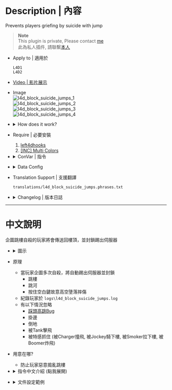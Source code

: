 # Description | 內容
Prevents players griefing by suicide with jump

> __Note__ <br/>
This plugin is private, Please contact [me](/#私人插件列表-private-plugins-list)<br/>
此為私人插件, 請聯繫[本人](/#私人插件列表-private-plugins-list)

* Apply to | 適用於
	```
	L4D1
	L4D2
	```

* [Video | 影片展示](https://youtu.be/tF9F1uvGxPY)

* Image
	<br/>![l4d_block_suicide_jumps_1](image/l4d_block_suicide_jumps_1.gif)
	<br/>![l4d_block_suicide_jumps_2](image/l4d_block_suicide_jumps_2.gif)
	<br/>![l4d_block_suicide_jumps_3](image/l4d_block_suicide_jumps_3.jpg)
	<br/>![l4d_block_suicide_jumps_4](image/l4d_block_suicide_jumps_4.jpg)

* <details><summary>How does it work?</summary>

	* Auto ban players who attemp to suicide
		* Jump off the building
		* Jump off the river
		* Fall off the ledge by holding space key intentionally
	* Record player in ```logs\l4d_block_suicide_jumps.log```
	* Ignore player
		* [Rock Jump by stepping on entity](https://www.youtube.com/watch?v=AEWIe3YRq7Y&t=369s)
		* Hanging from ledge
		* Incapacitated
		* Hit by tank
		* Capped by S.I. (Death Charge, Ride Jump, Death Smoke, Boomer Slap)
</details>

* Require | 必要安裝
	1. [left4dhooks](https://forums.alliedmods.net/showthread.php?t=321696)
    2. [[INC] Multi Colors](https://github.com/fbef0102/L4D1_2-Plugins/releases/tag/Multi-Colors)

* <details><summary>ConVar | 指令</summary>

	* cfg/sourcemod/l4d_block_suicide_jumps.cfg
		```php
		// 0=Plugin off, 1=Plugin on.
		l4d_block_suicide_jumps_enable "1"

		// Ban player who attempts to suicide with jump for X time. (0=off)
		l4d_block_suicide_jumps_limit "3"

		// Ban How many mins. (0=Permanent Ban, -1=Kick)
		l4d_block_suicide_jumps_ban_duratuon "60"
		```
</details>

* <details><summary>Data Config</summary>
  
	* [data/l4d_block_suicide_jumps.cfg](data/l4d_block_suicide_jumps.cfg)
		> Manual in this file, click for more details...
</details>

* Translation Support | 支援翻譯
	```
	translations/l4d_block_suicide_jumps.phrases.txt
	```

* <details><summary>Changelog | 版本日誌</summary>

	* v1.3h (2025-1-30)
		* Update data

	* v1.2h (2024-11-14)
		* Optimize code

	* v1.1h (2024-2-20)
		* Add data config to disable plugin in some maps

	* v1.0h (2023-9-21)
        * Require lef4dhooks v1.33 or above
		* Remake code, convert code to latest syntax
		* Fix warnings when compiling on SourceMod 1.11.
		* Optimize code and improve performance
		* Translation Support
		* Kick and ban the griefer
		* Ignore player if alerady hanging from ledge, incapacitated, hit by tank, capped by S.I.
		* Record to file
		
	* 1.0
		* [Original Plugin by rekcah](https://forums.alliedmods.net/showthread.php?t=331410)
</details>

- - - -
# 中文說明
企圖跳樓自殺的玩家將會傳送回樓頂，並封鎖踢出伺服器

* <details><summary>圖示</summary>

	<br/>![zho/l4d_block_suicide_jumps_1](image/zho/l4d_block_suicide_jumps_1.jpg)
	<br/>![zho/l4d_block_suicide_jumps_2](image/zho/l4d_block_suicide_jumps_2.jpg)
</details>

* 原理
	* 當玩家企圖多次自殺，將自動踢出伺服器並封鎖
		* 跳樓
		* 跳河
		* 按住空白鍵故意高空墬落摔傷
	* 紀錄玩家於 ```logs\l4d_block_suicide_jumps.log```
	* 有以下情況忽略
		* [踩頭高跳Bug](https://www.youtube.com/watch?v=AEWIe3YRq7Y&t=369s)
		* 掛邊
		* 倒地
		* 被Tank擊飛
		* 被特感抓住 (被Charger撞飛, 被Jockey騎下樓, 被Smoker拉下樓, 被Boomer炸飛)

* 用意在哪?
	* 防止玩家惡意搗亂跳樓

* <details><summary>指令中文介紹 (點我展開)</summary>

	* cfg/sourcemod/l4d_block_suicide_jumps.cfg
		```php
		// 0=關閉插件, 1=啟動插件
		l4d_block_suicide_jumps_enable "1"

		// 企圖自殺已達三次以上，立刻踢出並封鎖玩家 (0=關閉)
		l4d_block_suicide_jumps_limit "3"

		// 封鎖時間 (0=永遠, -1=只踢出伺服器)
		l4d_block_suicide_jumps_ban_duratuon "60"
		```
</details>

* <details><summary>文件設定範例</summary>
  
	* [data/l4d_block_suicide_jumps.cfg](data/l4d_block_suicide_jumps.cfg)
		> 內有中文說明，可點擊查看
</details>